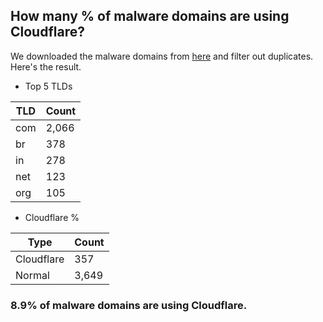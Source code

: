 ## How many % of malware domains are using Cloudflare?


We downloaded the malware domains from [here](https://urlhaus.abuse.ch) and filter out duplicates.
Here's the result.


[//]: # (start replacement)


- Top 5 TLDs

| TLD | Count |
| --- | --- |
| com | 2,066 |
| br | 378 |
| in | 278 |
| net | 123 |
| org | 105 |


- Cloudflare %

| Type | Count |
| --- | --- |
| Cloudflare | 357 |
| Normal | 3,649 |


### 8.9% of malware domains are using Cloudflare.